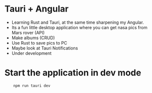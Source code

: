 # Tauri + Angular

- Learning Rust and Tauri, at the same time sharpening my Angular.
- Its a fun little desktop application where you can get nasa pics from Mars rover (API)
- Make albums (CRUD)
- Use Rust to save pics to PC
- Maybe look at Tauri Notifications
- Under development


# Start the application in dev mode
```shell
    npm run tauri dev
```
